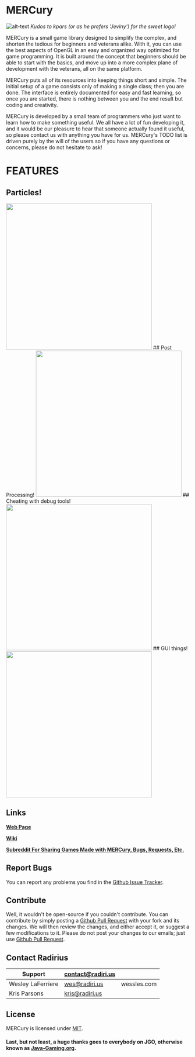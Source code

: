 # MERCury

![alt-text](http://i.imgur.com/beAAMyu.png)
_Kudos to kpars (or as he prefers 'Jeviny') for the sweet logo!_

MERCury is a small game library designed to simplify the complex, and shorten the tedious for beginners and veterans alike. With it, you can use the best aspects of OpenGL in an easy and organized way optimized for game programming. It is built around the concept that beginners should be able to start with the basics, and move up into a more complex plane of development with the veterans, all on the same platform.

MERCury puts all of its resources into keeping things short and simple. The initial setup of a game consists only of making a single class; then you are done. The interface is entirely documented for easy and fast learning, so once you are started, there is nothing between you and the end result but coding and creativity.

MERCury is developed by a small team of programmers who just want to learn how to make something useful. We all have a lot of fun developing it, and it would be our pleasure to hear that someone actually found it useful, so please contact us with anything you have for us. MERCury's TODO list is driven purely by the will of the users so if you have any questions or concerns, please do not hesitate to ask!

# FEATURES
## Particles!
<img width=400 src="http://i.imgur.com/MJbAV9K.gif">
## Post Processing!
<img width=400 src="http://giant.gfycat.com/WhirlwindHorribleAardwolf.gif">
## Cheating with debug tools!
<img width=400 src="http://zippy.gfycat.com/NewThirstyChinchilla.gif">
## GUI things!
<img width=400 src="http://i.imgur.com/MlaOKzk.gif">

## Links

**[Web Page](http://weslgames.github.io/MERCury)**

**[Wiki](https://github.com/weslgames/MERCury/wiki/)**

**[Subreddit For Sharing Games Made with MERCury, Bugs, Requests, Etc.](http://www.reddit.com/r/mercurylib/)**

## Report Bugs
You can report any problems you find in the [Github Issue Tracker](https://github.com/Radirius/MERCury/issues).

## Contribute
Well, it wouldn't be open-source if you couldn't contribute. 
You can contribute by simply posting a [Github Pull Request](https://github.com/Radirius/MERCury/pulls) with your fork and its changes. We will then review the changes, and either accept it, or suggest a few modifications to it. 
Please do not post your changes to our emails; just use [Github Pull Request](https://github.com/Radirius/MERCury/pulls).

## Contact Radirius

| Support           | contact@radiri.us |             |
|-------------------|-------------------|-------------|
| Wesley LaFerriere | wes@radiri.us     | wessles.com |
| Kris Parsons      | kris@radiri.us    |             |

## License
MERCury is licensed under [MIT](http://opensource.org/licenses/MIT).

#### Last, but not least, a huge thanks goes to everybody on JGO, otherwise known as [Java-Gaming.org](http://www.java-gaming.org/).
